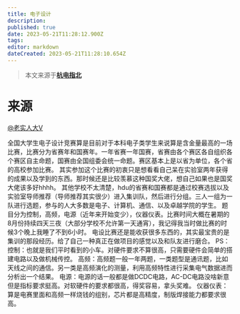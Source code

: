 ```yaml
---
title: 电子设计
description: 
published: true
date: 2023-05-21T11:28:12.900Z
tags: 
editor: markdown
dateCreated: 2023-05-21T11:28:10.654Z
---
```


> 本文来源于[**杭电指北**](https://www.yuque.com/hduer/guide)

# 来源

[@老实人大V](https://www.zhihu.com/people/5deb92f4332ca4bed9388a13fb88fcfc)

全国大学生电子设计竞赛算是目前对于本科电子类学生来说算是含金量最高的一场比赛，比赛分为省赛年和国赛年。一年省赛一年国赛，省赛由各个赛区各自组织各个赛区自主命题，国赛由全国组委会统一命题。赛区基本上是以省为单位，各个省的高校参加比赛。
其实参加这个比赛的初衷只是想看看自己呆在实验室两年获得的成果以及学到的东西。那时候还是比较羡慕这种国奖大佬，想自己如果也是国奖大佬该多好hhhh。
其他学校不太清楚，hdu的省赛和国赛都是通过校赛选拔以及实验室导师推荐（导师推荐其实很少）进入集训队，然后进行分组。三人一组为一队进行选题，参与的人大多数是电子、计算机、通信、以及卓越学院的学生。
题目分为控制，高频，电源（近年来开始变少），仪器仪表。比赛时间大概在暑期的8月份持续四天三夜（大部分学校不允许第一天通宵），我记得我当时做比赛的时候3个晚上我睡了不到6小时。
电设比赛还是能收获很多东西的，其实最宝贵的是集训的那段经历。给了自己一种真正在做项目的感觉以及和队友进行磨合。
PS： 控制：也就是我们平时看到的小车。对硬件要求不算很高，只需要硬件会简单的搭建电路以及做机械传控。
高频：高频题一般一年两题，一类题型是通讯题，比如天线之间的通信。另一类是高频演化的测量，利用高频特性进行采集电气数据进而分析出一个结果。
电源：电源的话一般都是做DCDC电路，AC-DC电路没啥新意但是指标要求挺高。对软硬件的要求都很高，得奖容易，拿头奖难。
仪器仪表：算是电赛里面和高频一样烧钱的组别，芯片都是高精度，制版焊接能力都要求很高。
